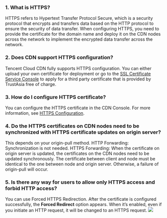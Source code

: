 ### 1. What is HTTPS?
HTTPS refers to Hypertext Transfer Protocol Secure, which is a security protocol that encrypts and transfers data based on the HTTP protocol to ensure the security of data transfer. When configuring HTTPS, you need to provide the certificate for the domain name and deploy it on the CDN nodes across the network to implement the encrypted data transfer across the network.

### 2. Does CDN support HTTPS configuration?
Tencent Cloud CDN fully supports HTTPS configuration. You can either upload your own certificate for deployment or go to the [SSL Certificate Service Console](https://console.cloud.tencent.com/ssl) to apply for a third party certificate that is provided by TrustAsia free of charge.

### 3. How do I configure HTTPS certificate?
You can configure the HTTPS certificate in the CDN Console. For more information, see [HTTPS Configuration](https://cloud.tencent.com/document/product/228/6295).

### 4. Do the HTTPS certificates on CDN nodes need to be synchronized with HTTPS certificate updates on origin server?
This depends on your origin-pull method.
HTTP Forwarding: Synchronization is not needed.
HTTPS Forwarding: When the certificate on origin server is updated, the certificates on the CDN nodes need to be updated synchronously. The certificate between client and node must be identical to the one between node and origin server. Otherwise, a failure of origin-pull will occur.

### 5. Is there any way for users to allow only HTTPS access and forbid HTTP access?
You can use Forced HTTPS Redirection. After the certificate is configured successfully, the **Forced Redirect** option appears. When it’s enabled, even if you initiate an HTTP request, it will be changed to an HTTPS request.
![](https://mc.qcloudimg.com/static/img/8dc758129896bef56c85a8528371e9e7/force_https.png)